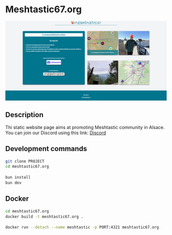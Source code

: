 # Meshtastic67.org

![screenshot](readme-image.png)

## Description
Thi static website page aims at promoting Meshtastic community in Alsace.
You can join our Discord using this link:
<a href="https://discord.gg/aRYWN5HwFU">Discord</a>

## Development commands
```sh
git clone PROJECT
cd meshtastic67.org

bun install
bun dev
```

## Docker
```sh
cd meshtastic67.org
docker build -t meshtastic67.org .

docker run --detach --name meshtastic -p PORT:4321 meshtastic67.org
```